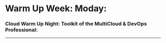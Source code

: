 # Warm Up Week: Moday:
### Cloud Warm Up Night: Toolkit of the MultiCloud & DevOps Professional:
***      
